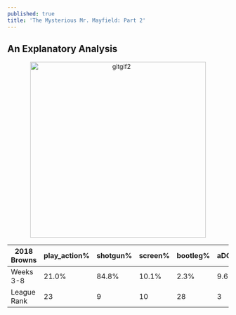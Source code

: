 ```yaml
---
published: true
title: 'The Mysterious Mr. Mayfield: Part 2'
---
```

## An Explanatory Analysis


<p align="center">
  <img src="https://raw.githubusercontent.com/ClayGirdner/Baker/master/Gifs/2018w6_sack_wide.gif" alt="gitgif2" height="400">
</p>


| 2018 Browns | play_action% | shotgun% | screen% | bootleg% | aDOT | avg_#_WR | short_drop% | mid_drop% | deep_drop% |
|-------------|--------------|----------|---------|----------|------|----------|-------------|-----------|------------|
| Weeks 3-8   | 21.0%        | 84.8%    | 10.1%   | 2.3%     | 9.6  | 2.8      | 24.1%       | 54.5%     | 15.2%      |
| League Rank | 23           | 9        | 10      | 28       | 3    | 14       | 23          | 2         | 15         |